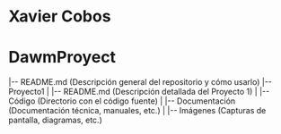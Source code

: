 # Xavier Cobos
# DawmProyect
|-- README.md (Descripción general del repositorio y cómo usarlo)
|-- Proyecto1
|   |-- README.md (Descripción detallada del Proyecto 1)
|   |-- Código (Directorio con el código fuente)
|   |-- Documentación (Documentación técnica, manuales, etc.)
|   |-- Imágenes (Capturas de pantalla, diagramas, etc.)
